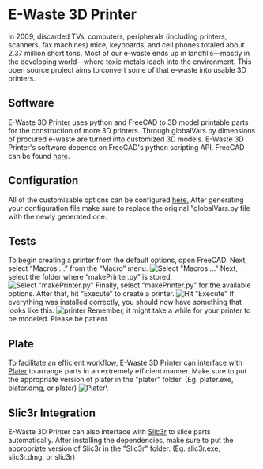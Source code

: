 # E-Waste 3D Printer
In 2009, discarded TVs, computers, peripherals (including printers, scanners, fax machines) mice, keyboards, and cell phones totaled about 2.37 million short tons. Most of our e-waste ends up in landfills—mostly in the developing world—where toxic metals leach into the environment. This open source project aims to convert some of that e-waste into usable 3D printers. 
## Software
E-Waste 3D Printer uses python and FreeCAD to 3D model printable parts for the construction of more 3D printers. Through globalVars.py dimensions of procured e-waste are turned into customized 3D models. E-Waste 3D Printer's software depends on FreeCAD's python scripting API. FreeCAD can be found [here](http://www.freecadweb.org/wiki/index.php?title=Download "Download FreeCAD").
## Configuration
All of the customisable options can be configured [here.](https://cdn.rawgit.com/masterperson40/ewaste3Dprinter/master/config_generator/index.html) After generating your configuration file make sure to replace the original "globalVars.py file with the newly generated one.
## Tests
To begin creating a printer from the default options, open FreeCAD. Next, select “Macros ...” from the “Macro” menu. 
![Select "Macros ..."](https://github.com/masterperson40/ewaste3Dprinter/raw/master/docs/picture1.png)
Next, select the folder where “makePrinter.py” is stored. 
![Select "makePrinter.py"](https://github.com/masterperson40/ewaste3Dprinter/raw/master/docs/picture2.png)
Finally, select “makePrinter.py” for the available options. After that, hit “Execute” to create a printer.
![Hit "Execute"](https://github.com/masterperson40/ewaste3Dprinter/raw/master/docs/picture3.png)
If everything was installed correctly, you should now have something that looks like this:
![printer](https://github.com/masterperson40/ewaste3Dprinter/raw/master/docs/picture4.png)
Remember, it might take a while for your printer to be modeled. Please be patient. 
## Plate
To facilitate an efficient workflow, E-Waste 3D Printer can interface with [Plater](https://github.com/RobotsWar/Plater) to arrange parts in an extremely efficient manner. Make sure to put the appropriate version of plater in the "plater" folder. (Eg. plater.exe, plater.dmg, or plater)
![Plater](https://github.com/masterperson40/ewaste3Dprinter/raw/master/docs/picture5.png)\
## Slic3r Integration
E-Waste 3D Printer can also interface with [Slic3r](https://github.com/alexrj/Slic3r) to slice parts automatically. After installing the dependencies, make sure to put the appropriate version of Slic3r in the "Slic3r" folder. (Eg. slic3r.exe, slic3r.dmg, or slic3r)